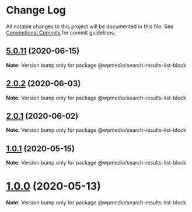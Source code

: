 # Change Log

All notable changes to this project will be documented in this file.
See [Conventional Commits](https://conventionalcommits.org) for commit guidelines.

## [5.0.11](https://github.com/WPMedia/fusion-news-theme-blocks/compare/v5.0.11-beta.0...v5.0.11) (2020-06-15)

**Note:** Version bump only for package @wpmedia/search-results-list-block





## [2.0.2](https://github.com/WPMedia/fusion-news-theme-blocks/compare/@wpmedia/search-results-list-block@2.0.2-hotfix.0...@wpmedia/search-results-list-block@2.0.2) (2020-06-03)

**Note:** Version bump only for package @wpmedia/search-results-list-block





## [2.0.1](https://github.com/WPMedia/fusion-news-theme-blocks/compare/@wpmedia/search-results-list-block@2.0.1-beta.0...@wpmedia/search-results-list-block@2.0.1) (2020-06-02)

**Note:** Version bump only for package @wpmedia/search-results-list-block





## [1.0.1](https://github.com/WPMedia/fusion-news-theme-blocks/compare/@wpmedia/search-results-list-block@1.0.1-hotfix.0...@wpmedia/search-results-list-block@1.0.1) (2020-05-15)

**Note:** Version bump only for package @wpmedia/search-results-list-block





# [1.0.0](https://github.com/WPMedia/fusion-news-theme-blocks/compare/@wpmedia/search-results-list-block@1.0.0-beta.0...@wpmedia/search-results-list-block@1.0.0) (2020-05-13)

**Note:** Version bump only for package @wpmedia/search-results-list-block
